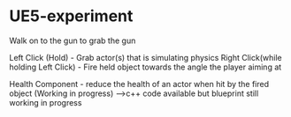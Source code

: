 # UE5-experiment

Walk on to the gun to grab the gun

Left Click (Hold) - Grab actor(s) that is simulating physics
Right Click(while holding Left Click) - Fire held object towards the angle the player aiming at

Health Component - reduce the health of an actor when hit by the fired object (Working in progress)
-->c++ code available but blueprint still working in progress
